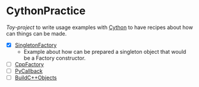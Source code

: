 # CythonPractice

_Toy-project_ to write usage examples with [Cython](http://cython.org/) to have
recipes about how can things can be made.

- [x] [SingletonFactory](SingletonFactory)
  - Example about how can be prepared a singleton object that would be a Factory
constructor.
- [ ] [CppFactory](CppFactory)
- [ ] [PyCallback](PyCallback)
- [ ] [BuildC++Objects](BuildC++Objects)

